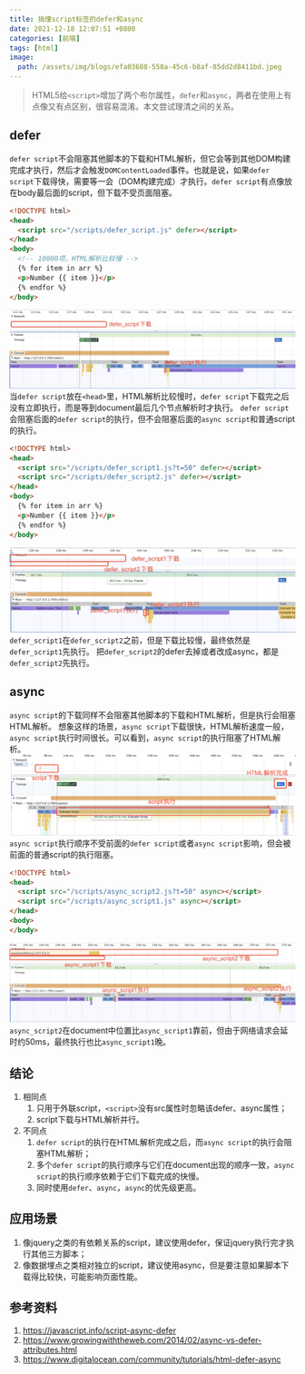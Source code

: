 ```yaml
---
title: 搞懂script标签的defer和async
date: 2021-12-18 12:07:51 +0800
categories: [前端]
tags: [html]
image:
  path: /assets/img/blogs/efa03688-558a-45c6-b8af-85dd2d8411bd.jpeg
---
```


> HTML5给`<script>`增加了两个布尔属性，`defer`和`async`，两者在使用上有点像又有点区别，很容易混淆。本文尝试理清之间的关系。

## defer

`defer script`不会阻塞其他脚本的下载和HTML解析，但它会等到其他DOM构建完成才执行，然后才会触发`DOMContentLoaded`事件。也就是说，如果`defer script`下载得快，需要等一会（DOM构建完成）才执行。`defer script`有点像放在body最后面的script，但下载不受页面阻塞。

```html
<!DOCTYPE html>
<head>
  <script src="/scripts/defer_script.js" defer></script>
</head>
<body>
  <!-- 10000项，HTML解析比较慢 -->
  {% for item in arr %}
  <p>Number {{ item }}</p>
  {% endfor %}
</body>
```

![defer\_HFFS.jpg](/assets/img/blogs/7e9bac96-bd2f-431a-a6be-b856a83ff35e.jpeg)
当`defer script`放在`<head>`里，HTML解析比较慢时，`defer script`下载完之后没有立即执行，而是等到document最后几个节点解析时才执行。
`defer script`会阻塞后面的`defer script`的执行，但不会阻塞后面的`async script`和普通script的执行。

```html
<!DOCTYPE html>
<head>
  <script src="/scripts/defer_script1.js?t=50" defer></script>
  <script src="/scripts/defer_script2.js" defer></script>
</head>
<body>
  {% for item in arr %}
  <p>Number {{ item }}</p>
  {% endfor %}
</body>
```

![defer2\_HFFS.jpg](/assets/img/blogs/1795a0fd-551e-48b2-af18-856cb2a0b110.jpeg)
`defer_script1`在`defer_script2`之前，但是下载比较慢，最终依然是`defer_script1`先执行。
把`defer_script2`的defer去掉或者改成async，都是`defer_script2`先执行。

## async

`async script`的下载同样不会阻塞其他脚本的下载和HTML解析，但是执行会阻塞HTML解析。
想象这样的场景，`async script`下载很快，HTML解析速度一般，`async script`执行时间很长。可以看到，`async script`的执行阻塞了HTML解析。
![HFSM.png](/assets/img/blogs/9b61b915-f7ce-4dbc-8841-b5f9a49a0f9c.png)
`async script`执行顺序不受前面的`defer script`或者`async script`影响，但会被前面的普通script的执行阻塞。

```html
<!DOCTYPE html>
<head>
  <script src="/scripts/async_script2.js?t=50" async></script>
  <script src="/scripts/async_script1.js" async></script>
</head>
<body>
</body>
```

![async\_multi\_order.jpg](/assets/img/blogs/62daa680-dced-4d39-8fff-0146391b82fc.jpeg)
`async_script2`在document中位置比`async_script1`靠前，但由于网络请求会延时约50ms，最终执行也比`async_script1`晚。

## 结论

1.  相同点
    1.  只用于外联script，`<script>`没有src属性时忽略该defer、async属性；
    2.  script下载与HTML解析并行。
2.  不同点
    1.  `defer script`的执行在HTML解析完成之后，而`async script`的执行会阻塞HTML解析；
    2.  多个`defer script`的执行顺序与它们在document出现的顺序一致，`async script`的执行顺序依赖于它们下载完成的快慢。
    3.  同时使用`defer`、`async`，`async`的优先级更高。

## 应用场景

1.  像jquery之类的有依赖关系的script，建议使用defer，保证jquery执行完才执行其他三方脚本；
2.  像数据埋点之类相对独立的script，建议使用async，但是要注意如果脚本下载得比较快，可能影响页面性能。

## 参考资料

1.  <https://javascript.info/script-async-defer>
2.  <https://www.growingwiththeweb.com/2014/02/async-vs-defer-attributes.html>
3.  <https://www.digitalocean.com/community/tutorials/html-defer-async>

